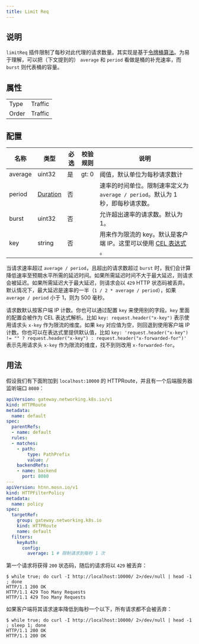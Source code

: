 ```yaml
---
title: Limit Req
---
```


## 说明

`limitReq` 插件限制了每秒对此代理的请求数量。其实现是基于[令牌桶算法](https://en.wikipedia.org/wiki/Token_bucket)。为易于理解，可以把（下文提到的） `average` 和 `period` 看做是桶的补充速率，而 `burst` 则代表桶的容量。

## 属性

|       |         |
|-------|---------|
| Type  | Traffic |
| Order | Traffic |

## 配置

| 名称    | 类型                            | 必选 | 校验规则 | 说明                                                                           |
|---------|---------------------------------|------|----------|--------------------------------------------------------------------------------|
| average | uint32                          | 是   | gt: 0    | 阈值，默认单位为每秒请求数计                                                   |
| period  | [Duration](../../type#duration) | 否   |          | 速率的时间单位。限制速率定义为 `average / period`。默认为 1 秒，即每秒请求数。 |
| burst   | uint32                          | 否   |          | 允许超出速率的请求数。默认为 1。                                               |
| key     | string                          | 否   |          | 用来作为限流的 key。默认是客户端 IP。这里可以使用 [CEL 表达式](../../expr) 。     |

当请求速率超过 `average / period`，且超出的请求数超过 `burst` 时，我们会计算降低速率至预期水平所需的延迟时间。如果所需延迟时间不大于最大延迟，则请求会被延迟。如果所需延迟大于最大延迟，则请求会以 `429` HTTP 状态码被丢弃。默认情况下，最大延迟是速率的一半（`1 / 2 * average / period`），如果 `average / period` 小于 1，则为 500 毫秒。

请求数默认按客户端 IP 计数。你也可以通过配置 `key` 来使用别的字段。`key` 里面的配置会被作为 CEL 表达式解析。比如 `key: request.header("x-key")` 表示使用请求头 `x-key` 作为限流的维度。如果 `key` 对应值为空，则回退到使用客户端 IP 计数。你也可以在表达式里提供默认值，比如 `key: 'request.header("x-key") != "" ? request.header("x-key") : request.header("x-forwarded-for")'` 表示先用请求头 `x-key` 作为限流的维度，找不到则改用 `x-forwarded-for`。

## 用法

假设我们有下面附加到 `localhost:10000` 的 HTTPRoute，并且有一个后端服务器监听端口 `8080`：

```yaml
apiVersion: gateway.networking.k8s.io/v1
kind: HTTPRoute
metadata:
  name: default
spec:
  parentRefs:
  - name: default
  rules:
  - matches:
    - path:
        type: PathPrefix
        value: /
    backendRefs:
    - name: backend
      port: 8080
---
apiVersion: htnn.mosn.io/v1
kind: HTTPFilterPolicy
metadata:
  name: policy
spec:
  targetRef:
    group: gateway.networking.k8s.io
    kind: HTTPRoute
    name: default
  filters:
    keyAuth:
      config:
        average: 1 # 限制请求到每秒 1 次
```

第一个请求将获得 `200` 状态码，随后的请求将以 `429` 被丢弃：

```
$ while true; do curl -I http://localhost:10000/ 2>/dev/null | head -1 ; done
HTTP/1.1 200 OK
HTTP/1.1 429 Too Many Requests
HTTP/1.1 429 Too Many Requests
```

如果客户端将其请求速率降低到每秒一个以下，所有请求都不会被丢弃：

```
$ while true; do curl -I http://localhost:10000/ 2>/dev/null | head -1 ; sleep 1; done
HTTP/1.1 200 OK
HTTP/1.1 200 OK
```